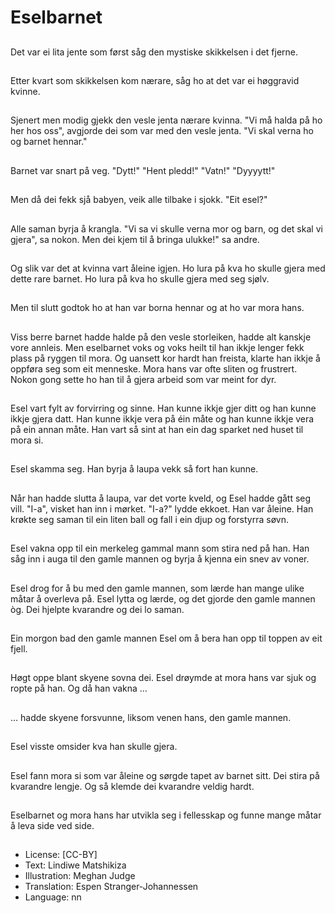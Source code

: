 # Eselbarnet

##
Det var ei lita jente som først såg den mystiske skikkelsen i det fjerne.

##
Etter kvart som skikkelsen kom nærare, såg ho at det var ei høggravid kvinne.

##
Sjenert men modig gjekk den vesle jenta nærare kvinna. "Vi må halda på ho her hos oss", avgjorde dei som var med den vesle jenta. "Vi skal verna ho og barnet hennar."

##
Barnet var snart på veg. "Dytt!" "Hent pledd!" "Vatn!" "Dyyyytt!"

##
Men då dei fekk sjå babyen, veik alle tilbake i sjokk. "Eit esel?"

##
Alle saman byrja å krangla. "Vi sa vi skulle verna mor og barn, og det skal vi gjera", sa nokon. Men dei kjem til å bringa ulukke!" sa andre.

##
Og slik var det at kvinna vart åleine igjen. Ho lura på kva ho skulle gjera med dette rare barnet. Ho lura på kva ho skulle gjera med seg sjølv.

##
Men til slutt godtok ho at han var borna hennar og at ho var mora hans.

##
Viss berre barnet hadde halde på den vesle storleiken, hadde alt kanskje vore annleis. Men eselbarnet voks og voks heilt til han ikkje lenger fekk plass på ryggen til mora. Og uansett kor hardt han freista, klarte han ikkje å oppføra seg som eit menneske. Mora hans var ofte sliten og frustrert. Nokon gong sette ho han til å gjera arbeid som var meint for dyr.

##
Esel vart fylt av forvirring og sinne. Han kunne ikkje gjer ditt og han kunne ikkje gjera datt. Han kunne ikkje vera på éin måte og han kunne ikkje vera på ein annan måte. Han vart så sint at han ein dag sparket ned huset til mora si.

##
Esel skamma seg. Han byrja å laupa vekk så fort han kunne.

##
Når han hadde slutta å laupa, var det vorte kveld, og Esel hadde gått seg vill. "I-a", visket han inn i mørket. "I-a?" lydde ekkoet. Han var åleine. Han krøkte seg saman til ein liten ball og fall i ein djup og forstyrra søvn.

##
Esel vakna opp til ein merkeleg gammal mann som stira ned på han. Han såg inn i auga til den gamle mannen og byrja å kjenna ein snev av voner.

##
Esel drog for å bu med den gamle mannen, som lærde han mange ulike måtar å overleva på. Esel lytta og lærde, og det gjorde den gamle mannen òg. Dei hjelpte kvarandre og dei lo saman.

##
Ein morgon bad den gamle mannen Esel om å bera han opp til toppen av eit fjell.

##
Høgt oppe blant skyene sovna dei. Esel drøymde at mora hans var sjuk og ropte på han. Og då han vakna …

##
… hadde skyene forsvunne, liksom venen hans, den gamle mannen.

##
Esel visste omsider kva han skulle gjera.

##
Esel fann mora si som var åleine og sørgde tapet av barnet sitt. Dei stira på kvarandre lengje. Og så klemde dei kvarandre veldig hardt.

##
Eselbarnet og mora hans har utvikla seg i fellesskap og funne mange måtar å leva side ved side.

##
* License: [CC-BY]
* Text: Lindiwe Matshikiza
* Illustration: Meghan Judge
* Translation: Espen Stranger-Johannessen
* Language: nn
